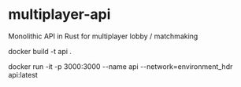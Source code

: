# multiplayer-api
Monolithic API in Rust for multiplayer lobby / matchmaking


docker build -t api .

docker run -it -p 3000:3000 --name api --network=environment_hdr api:latest